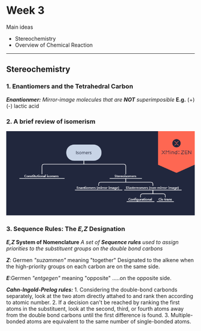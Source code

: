 # Week 3
Main ideas
* Stereochemistry
* Overview of Chemical Reaction

---

## Stereochemistry
### 1. Enantiomers and the Tetrahedral Carbon

**_Enantionmer:_**
_Mirror-image molecules that are __NOT__ superimposible_
__E.g.__  (+) (-) lactic acid

### 2. A brief review of isomerism
![alt text](https://github.com/ScheherazadeZ/markdown-notes/blob/master/Isomers.png )

### 3. Sequence Rules: The _E,Z_ Designation

**_E,Z_ System of Nomenclature**
	_A set of  **Sequence rules** used to assign priorities to the substituent groups on the double bond carbons_

**_Z_**: Germen _"suzammen"_ meaning "together"
	Designated to the alkene when the high-priority groups on each carbon are on the same side.

**_E_**:Germen _"entgegen"_ meaning "opposite"
	.....on the opposite side.

**_Cahn-Ingold-Prelog rules:_**
	1. Considering the double-bond carbonds separately, look at the two atom directly attahed to and rank then according to atomic number.
	2. If a decision can't be reached by ranking the first atoms in the substituent, look at the second, third, or fourth atoms away from the double bond carbons until the first difference is found.
	3. Multiple-bonded atoms are equivalent to the same number of single-bonded atoms.
